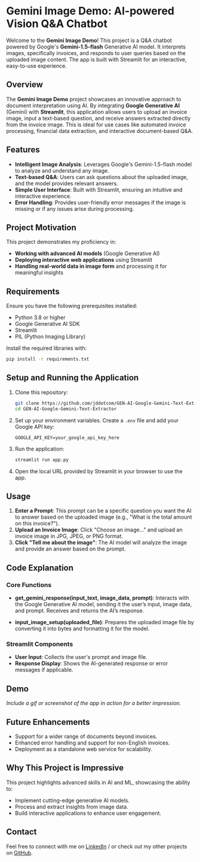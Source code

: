 # Gemini Image Demo: AI-powered Vision Q&A Chatbot

Welcome to the **Gemini Image Demo**! This project is a Q&A chatbot powered by Google's **Gemini-1.5-flash** Generative AI model. It interprets images, specifically invoices, and responds to user queries based on the uploaded image content. The app is built with Streamlit for an interactive, easy-to-use experience.

## Overview

The **Gemini Image Demo** project showcases an innovative approach to document interpretation using AI. By integrating **Google Generative AI** (Gemini) with **Streamlit**, this application allows users to upload an invoice image, input a text-based question, and receive answers extracted directly from the invoice image. This is ideal for use cases like automated invoice processing, financial data extraction, and interactive document-based Q&A.

## Features

- **Intelligent Image Analysis**: Leverages Google's Gemini-1.5-flash model to analyze and understand any image.
- **Text-based Q&A**: Users can ask questions about the uploaded image, and the model provides relevant answers.
- **Simple User Interface**: Built with Streamlit, ensuring an intuitive and interactive experience.
- **Error Handling**: Provides user-friendly error messages if the image is missing or if any issues arise during processing.

## Project Motivation

This project demonstrates my proficiency in:
- **Working with advanced AI models** (Google Generative AI)
- **Deploying interactive web applications** using Streamlit
- **Handling real-world data in image form** and processing it for meaningful insights

## Requirements

Ensure you have the following prerequisites installed:

- Python 3.8 or higher
- Google Generative AI SDK
- Streamlit
- PIL (Python Imaging Library)

Install the required libraries with:

```bash
pip install -r requirements.txt
```

## Setup and Running the Application

1. Clone this repository:

    ```bash
    git clone https://github.com/jddotcom/GEN-AI-Google-Gemini-Text-Extractor.git
    cd GEN-AI-Google-Gemini-Text-Extractor
    ```

2. Set up your environment variables. Create a `.env` file and add your Google API key:

    ```plaintext
    GOOGLE_API_KEY=your_google_api_key_here
    ```

3. Run the application:

    ```bash
    streamlit run app.py
    ```

4. Open the local URL provided by Streamlit in your browser to use the app.

## Usage

1. **Enter a Prompt**: This prompt can be a specific question you want the AI to answer based on the uploaded image (e.g., "What is the total amount on this invoice?").
2. **Upload an Invoice Image**: Click "Choose an image..." and upload an invoice image in JPG, JPEG, or PNG format.
3. **Click "Tell me about the image"**: The AI model will analyze the image and provide an answer based on the prompt.

## Code Explanation

### Core Functions

- **get_gemini_response(input_text, image_data, prompt)**: Interacts with the Google Generative AI model, sending it the user’s input, image data, and prompt. Receives and returns the AI’s response.
  
- **input_image_setup(uploaded_file)**: Prepares the uploaded image file by converting it into bytes and formatting it for the model.

### Streamlit Components

- **User Input**: Collects the user's prompt and image file.
- **Response Display**: Shows the AI-generated response or error messages if applicable.

## Demo

*Include a gif or screenshot of the app in action for a better impression.*

## Future Enhancements

- Support for a wider range of documents beyond invoices.
- Enhanced error handling and support for non-English invoices.
- Deployment as a standalone web service for scalability.

## Why This Project is Impressive

This project highlights advanced skills in AI and ML, showcasing the ability to:
- Implement cutting-edge generative AI models.
- Process and extract insights from image data.
- Build interactive applications to enhance user engagement.

## Contact

Feel free to connect with me on [LinkedIn](https://www.linkedin.com/in/jaydeb-das-iimcal) / or check out my other projects on [GitHub](https://github.com/jddotcom).
